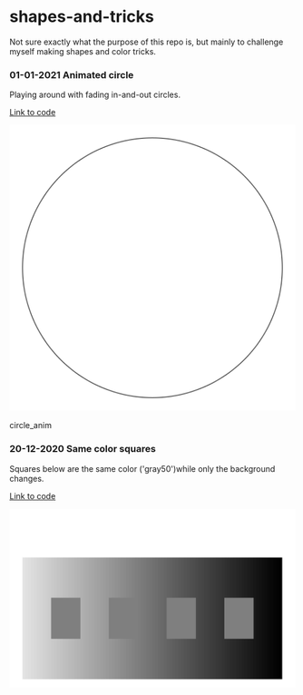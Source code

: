 # shapes-and-tricks

Not sure exactly what the purpose of this repo is, but mainly to challenge myself making shapes and color tricks.

### 01-01-2021 Animated circle

Playing around with fading in-and-out circles.

[Link to code]()

<p align = "center">
<img src = "animation/outputs/circle_anim.gif" width = "700">
</p>


circle_anim
### 20-12-2020 Same color squares

Squares below are the same color ('gray50')while only the background changes.

[Link to code]()

<p align = "center">
<img src = "random-geoms/same-color.png" width = "700">
</p>